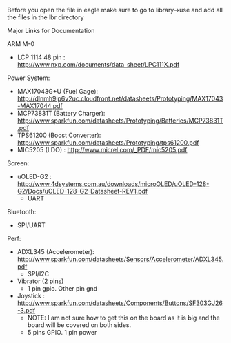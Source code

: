 Before you open the file in eagle make sure to go to library->use and add all the files in the lbr directory



Major Links for Documentation

ARM M-0
* LCP 1114 48 pin : http://www.nxp.com/documents/data_sheet/LPC111X.pdf

Power System:
* MAX17043G+U (Fuel Gage): http://dlnmh9ip6v2uc.cloudfront.net/datasheets/Prototyping/MAX17043-MAX17044.pdf 
* MCP73831T (Battery Charger): http://www.sparkfun.com/datasheets/Prototyping/Batteries/MCP73831T.pdf
* TPS61200 (Boost Converter): http://www.sparkfun.com/datasheets/Prototyping/tps61200.pdf
* MIC5205 (LDO) : http://www.micrel.com/_PDF/mic5205.pdf

Screen: 
* uOLED-G2 : http://www.4dsystems.com.au/downloads/microOLED/uOLED-128-G2/Docs/uOLED-128-G2-Datasheet-REV1.pdf
  * UART

Bluetooth:
* SPI/UART
  
Perf:
* ADXL345 (Accelerometer): http://www.sparkfun.com/datasheets/Sensors/Accelerometer/ADXL345.pdf
  * SPI/I2C
* Vibrator (2 pins) 
  * 1 pin gpio. Other pin gnd
* Joystick : http://www.sparkfun.com/datasheets/Components/Buttons/SF303GJ26-3.pdf
  *  NOTE: I am not sure how to get this on the board as it is big and the board will be covered on both sides.
  *  5 pins GPIO. 1 pin power
